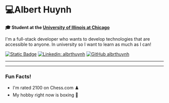 # 💻Albert Huynh

**🎓 Student at the [University of Illinois at Chicago](https://www.uic.edu/)**

I'm a full-stack developer who wants to develop technologies that are accessible to anyone. In university so I want to learn as much as I can!

[![Static Badge](https://img.shields.io/badge/albrthuynh-grey?style=flat-square&logo=gmail&labelColor=white&link=albrthuynh%40gmail.com)](albrthuynh@gmail.com)
[![Linkedin: albrthuynh](https://img.shields.io/badge/-albrthuynh-blue?style=flat-square&logo=Linkedin&logoColor=white&link=https://www.linkedin.com/in/thaianebraga/)](https://www.linkedin.com/in/albrthuynh/)
[![GitHub albrthuynh](https://img.shields.io/github/followers/albrthuynh?label=follow&style=social)](https://github.com/albrthuynh)


---

---
### Fun Facts!
- I'm rated 2100 on Chess.com ♟️
- My hobby right now is boxing 🥊



<!--
**albrthuynh/albrthuynh** is a ✨ _special_ ✨ repository because its `README.md` (this file) appears on your GitHub profile.

Here are some ideas to get you started:

- 🔭 I’m currently working on ...
- 🌱 I’m currently learning ...
- 👯 I’m looking to collaborate on ...
- 🤔 I’m looking for help with ...
- 💬 Ask me about ...
- 📫 How to reach me: ...
- 😄 Pronouns: ...
- ⚡ Fun fact: ...
-->
